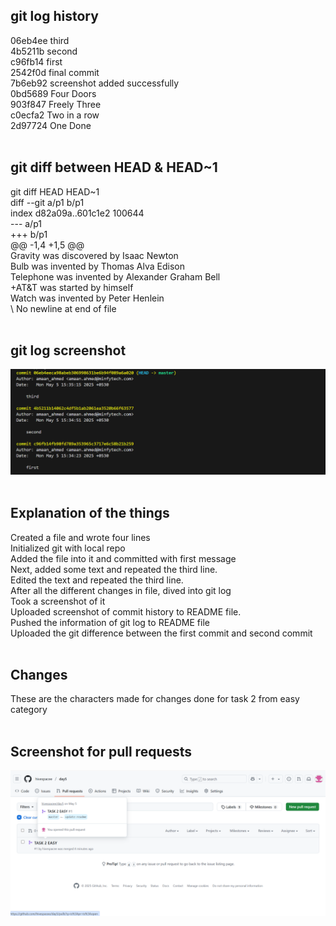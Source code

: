 ## git log history<br>
06eb4ee third<br>
4b5211b second<br>
c96fb14 first<br>
2542f0d final commit<br>
7b6eb92 screenshot added successfully<br>
0bd5689 Four Doors<br>
903f847 Freely Three<br>
c0ecfa2 Two in a row<br>
2d97724 One Done<br><br>

## git diff between HEAD & HEAD~1<br>
git diff HEAD HEAD~1<br>
diff --git a/p1 b/p1<br>
index d82a09a..601c1e2 100644<br>
--- a/p1<br>
+++ b/p1<br>
@@ -1,4 +1,5 @@<br>
 Gravity was discovered by Isaac Newton<br>
 Bulb was invented by Thomas Alva Edison<br>
 Telephone was invented by Alexander Graham Bell<br>
+AT&T was started by himself<br>
 Watch was invented by Peter Henlein<br>
\ No newline at end of file<br><br>

## git log screenshot<br>
![git log screenshot](ss1.png)<br><br>

## Explanation of the things<br>
Created a file and wrote four lines<br>
Initialized git with local repo<br>
Added the file into it and committed with first message<br>
Next, added some text and repeated the third line.<br>
Edited the text and repeated the third line.<br>
After all the different changes in file, dived into git log<br>
Took a screenshot of it<br>
Uploaded screenshot of commit history to README file.<br>
Pushed the information of git log to README file<br>
Uploaded the git difference between the first commit and second commit<br><br>

## Changes<br>
These are the characters made for changes done for task 2 from easy category<br><br>

## Screenshot for pull requests<br>
![git log screenshot](screen.png)<br>
